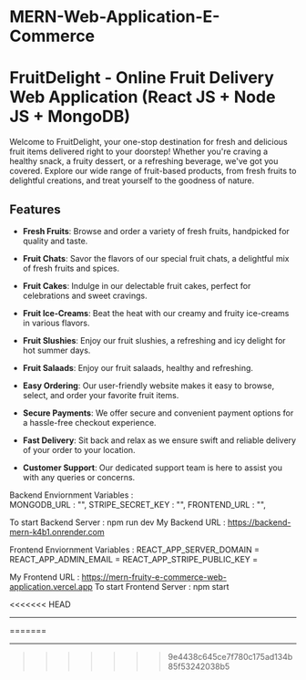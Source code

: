 # MERN-Web-Application-E-Commerce
# FruitDelight - Online Fruit Delivery Web Application (React JS + Node JS + MongoDB)

Welcome to FruitDelight, your one-stop destination for fresh and delicious fruit items delivered right to your doorstep! Whether you're craving a healthy snack, a fruity dessert, or a refreshing beverage, we've got you covered. Explore our wide range of fruit-based products, from fresh fruits to delightful creations, and treat yourself to the goodness of nature.

## Features

- **Fresh Fruits**: Browse and order a variety of fresh fruits, handpicked for quality and taste.

- **Fruit Chats**: Savor the flavors of our special fruit chats, a delightful mix of fresh fruits and spices.

- **Fruit Cakes**: Indulge in our delectable fruit cakes, perfect for celebrations and sweet cravings.

- **Fruit Ice-Creams**: Beat the heat with our creamy and fruity ice-creams in various flavors.

- **Fruit Slushies**: Enjoy our fruit slushies, a refreshing and icy delight for hot summer days.

- **Fruit Salaads**: Enjoy our fruit salaads, healthy and refreshing.

- **Easy Ordering**: Our user-friendly website makes it easy to browse, select, and order your favorite fruit items.

- **Secure Payments**: We offer secure and convenient payment options for a hassle-free checkout experience.

- **Fast Delivery**: Sit back and relax as we ensure swift and reliable delivery of your order to your location.

- **Customer Support**: Our dedicated support team is here to assist you with any queries or concerns.


Backend Enviornment Variables :  
MONGODB_URL : "",
STRIPE_SECRET_KEY : "",
FRONTEND_URL : "",

To start Backend Server : npm run dev
My Backend URL : https://backend-mern-k4b1.onrender.com

Frontend Enviornment Variables :
REACT_APP_SERVER_DOMAIN = <backend url>
REACT_APP_ADMIN_EMAIL = <admin email id>
REACT_APP_STRIPE_PUBLIC_KEY = <stripe public key>

My Frontend URL : https://mern-fruity-e-commerce-web-application.vercel.app
To start Frontend Server : npm start

<<<<<<< HEAD
****************************************
=======
****************************************
>>>>>>> 9e4438c645ce7f780c175ad134b85f53242038b5

